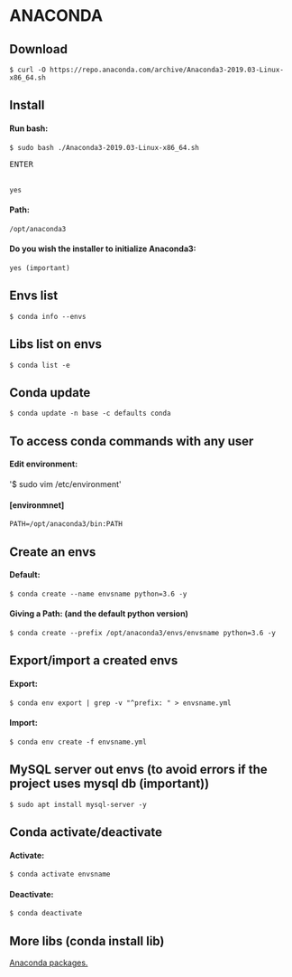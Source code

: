<div>

<h1>ANACONDA</h1>
<h2>Download</h2>

`$ curl -O https://repo.anaconda.com/archive/Anaconda3-2019.03-Linux-x86_64.sh`

<h2>Install</h2>
<h4>Run bash:</h4>

`$ sudo bash ./Anaconda3-2019.03-Linux-x86_64.sh`

<kbd>ENTER</kbd><br><br>

`yes`

<h4>Path:</h4>

`/opt/anaconda3`

<h4>Do you wish the installer to initialize Anaconda3:</h4>

`yes (important)`

<h2>Envs list</h2>

`$ conda info --envs`

<h2>Libs list on envs</h2>

`$ conda list -e`

<h2>Conda update</h2>

`$ conda update -n base -c defaults conda`

<h2>To access conda commands with any user</h2>
<h4>Edit environment:</h4>
'$ sudo vim /etc/environment'

<h4>[environmnet]</h4>

`PATH=/opt/anaconda3/bin:PATH`

<h2>Create an envs</h2>
<h4>Default:</h4>

`$ conda create --name envsname python=3.6 -y`

<h4>Giving a Path: (and the default python version)</h4>

`$ conda create --prefix /opt/anaconda3/envs/envsname python=3.6 -y`

<h2>Export/import a created envs</h2>
<h4>Export:</h4>

`$ conda env export | grep -v "^prefix: " > envsname.yml`

<h4>Import:</h4>

`$ conda env create -f envsname.yml`

<h2>MySQL server out envs (to avoid errors if the project uses mysql db (important))</h2>

`$ sudo apt install mysql-server -y`

<h2>Conda activate/deactivate</h2>
<h4>Activate:</h4>

`$ conda activate envsname`

<h4>Deactivate:</h4>

`$ conda deactivate`

<h2>More libs (conda install lib)</h2>

[Anaconda packages.](https://anaconda.org/anaconda/repo)

</div>